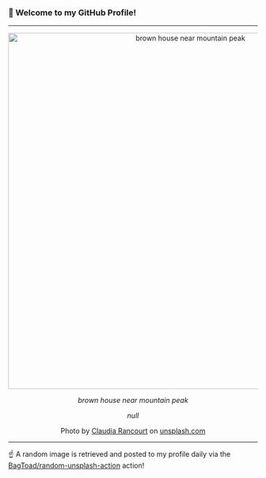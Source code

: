 ### 👋 Welcome to my GitHub Profile!

----

<div align="center">
  <img width="720" src="https://images.unsplash.com/photo-1432086278789-a9897152a65b?crop=entropy&cs=tinysrgb&fit=max&fm=jpg&ixid=M3w1NTI0OTR8MHwxfHJhbmRvbXx8fHx8fHx8fDE3NDM0ODgwNTB8&ixlib=rb-4.0.3&q=80&w=1080" alt="brown house near mountain peak">
  
  <em>brown house near mountain peak</em>
  
  <em>null</em>
  
  Photo by [Claudia Rancourt](null) on [unsplash.com](https://unsplash.com/)
</div>

----

☝️ A random image is retrieved and posted to my profile daily via the [BagToad/random-unsplash-action](https://github.com/BagToad/random-unsplash-action) action!
